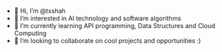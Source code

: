 - 👋 Hi, I’m @txshah
- 👀 I’m interested in AI technology and software algorithms
- 🌱 I’m currently learning API programming, Data Structures and Cloud Computing 
- 💞️ I’m looking to collaborate on cool projects and opportunities :) 

<!---
txshah/txshah is a ✨ special ✨ repository because its `README.md` (this file) appears on your GitHub profile.
You can click the Preview link to take a look at your changes.
--->
